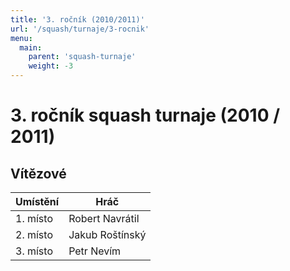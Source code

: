 ```yaml
---
title: '3. ročník (2010/2011)'
url: '/squash/turnaje/3-rocnik'
menu:
  main:
    parent: 'squash-turnaje'
    weight: -3
---
```


# 3. ročník squash turnaje (2010 / 2011)

## Vítězové

Umístění | Hráč
---------|-----------
1. místo | Robert Navrátil
2. místo | Jakub Roštínský
3. místo | Petr Nevím
